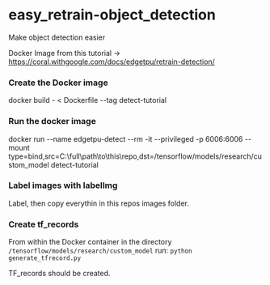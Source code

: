 # easy_retrain-object_detection
Make object detection easier

Docker Image from this tutorial -> https://coral.withgoogle.com/docs/edgetpu/retrain-detection/

### Create the Docker image
docker build - < Dockerfile --tag detect-tutorial

### Run the docker image
docker run --name edgetpu-detect --rm -it --privileged -p 6006:6006 --mount type=bind,src=C:\full\path\to\this\repo,dst=/tensorflow/models/research/custom_model detect-tutorial

### Label images with labelImg
Label, then copy everythin in this repos images folder.

### Create tf_records
From within the Docker container in the directory ``/tensorflow/models/research/custom_model`` run: ``python generate_tfrecord.py``

TF_records should be created.




